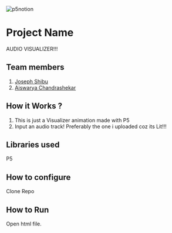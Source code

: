 

![p5notion](https://github.com/user-attachments/assets/51c7453c-b15a-4452-91fa-f42c1c9bf975)



# Project Name
AUDIO VISUALIZER!!!
## Team members
1. [Joseph Shibu](https://github.com/SharkSpidy)
2. [Aiswarya Chandrashekar](https://github.com/Techkunjan)
## How it Works ?
1. This is just a Visualizer animation made with P5
2. Input an audio track! Preferably the one i uploaded coz its Lit!!!
## Libraries used
P5
## How to configure
Clone Repo
## How to Run
Open html file.
